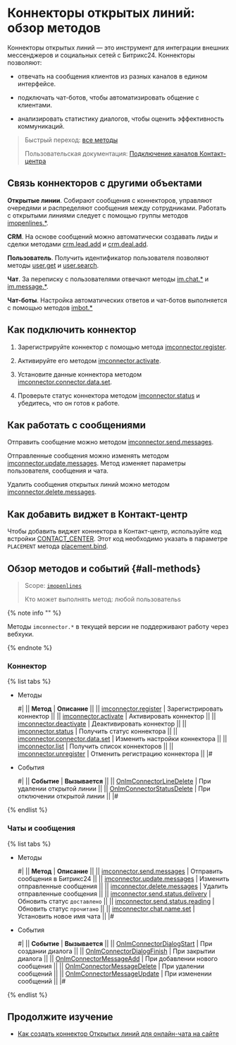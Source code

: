 # Коннекторы открытых линий: обзор методов

Коннекторы открытых линий — это инструмент для интеграции внешних мессенджеров и социальных сетей с Битрикс24. Коннекторы позволяют:

-  отвечать на сообщения клиентов из разных каналов в едином интерфейсе.

-  подключать чат-ботов, чтобы автоматизировать общение с клиентами.

-  анализировать статистику диалогов, чтобы оценить эффективность коммуникаций.

> Быстрый переход: [все методы](#all-methods) 
>
> Пользовательская документация: [Подключение каналов Контакт-центра](https://helpdesk.bitrix24.ru/open/7872935/)

## Связь коннекторов с другими объектами

**Открытые линии**. Собирают сообщения с коннекторов, управляют очередями и распределяют сообщения между сотрудниками. Работать с открытыми линиями следует с помощью группы методов [imopenlines.*](../openlines/index.md).

**CRM**. На основе сообщений можно автоматически создавать лиды и сделки методами [crm.lead.add](../../crm/leads/crm-lead-add.md) и [crm.deal.add](../../crm/deals/crm-deal-add.md).

**Пользователь**. Получить идентификатор пользователя позволяют методы [user.get](../../user/user-get.md) и [user.search](../../user/user-search.md).

**Чат**. За переписку с пользователями отвечают методы [im.chat.*](../../chats/index.md) и [im.message.*](../../chats/messages/index.md).

**Чат-боты**. Настройка автоматических ответов и чат-ботов выполняется с помощью методов [imbot.*](../../chat-bots/index.md)

## Как подключить коннектор

1. Зарегистрируйте коннектор с помощью метода [imconnector.register](imconnector-register.md).

2. Активируйте его методом [imconnector.activate](imconnector-activate.md).

3. Установите данные коннектора методом [imconnector.connector.data.set](imconnector-connector-data-set.md).

4. Проверьте статус коннектора методом [imconnector.status](imconnector-status.md) и убедитесь, что он готов к работе.

## Как работать с сообщениями

Отправить сообщение можно методом [imconnector.send.messages](./imconnector-send-messages.md).

Отправленные сообщения можно изменять методом [imconnector.update.messages](imconnector-update-messages.md). Метод изменяет параметры пользователя, сообщения и чата.

Удалить сообщения открытых линий можно методом [imconnector.delete.messages](imconnector-delete-messages.md).

## Как добавить виджет в Контакт-центр

Чтобы добавить виджет коннектора в Контакт-центр, используйте код встройки [CONTACT_CENTER](../../widgets/contact-center.md). Этот код необходимо указать в параметре `PLACEMENT` метода [placement.bind](../../widgets/placement-bind.md).

## Обзор методов и событий {#all-methods}

> Scope: [`imopenlines`](../../scopes/permissions.md)
>
> Кто может выполнять метод: любой пользовательs

{% note info "" %}

Методы `imconnector.*` в текущей версии не поддерживают работу через вебхуки.

{% endnote %}

### Коннектор

{% list tabs %}

- Методы

    #|
    || **Метод** | **Описание** ||
    || [imconnector.register](imconnector-register.md) | Зарегистрировать коннектор ||
    || [imconnector.activate](imconnector-activate.md) | Активировать коннектор ||
    || [imconnector.deactivate](imconnector-deactivate.md) | Деактивировать коннектор  ||
    || [imconnector.status](imconnector-status.md) | Получить статус коннектора ||
    || [imconnector.connector.data.set](imconnector-connector-data-set.md) | Изменить настройки коннектора ||
    || [imconnector.list](imconnector-list.md) | Получить список коннекторов ||
    || [imconnector.unregister](imconnector-unregister.md) | Отменить регистрацию коннектора ||
    |#

- События

    #|
    || **Событие** | **Вызывается** ||
    || [OnImConnectorLineDelete](./events/on-im-connector-line-delete.md) | При удалении открытой линии ||
    || [OnImConnectorStatusDelete](./events/on-im-connector-status-delete.md) | При отключении открытой линии ||
    |#

{% endlist %}

### Чаты и сообщения

{% list tabs %}

- Методы

    #|
    || **Метод** | **Описание** ||
    || [imconnector.send.messages](imconnector-send-messages.md) | Отправить сообщения в Битрикс24 ||
    || [imconnector.update.messages](imconnector-update-messages.md) | Изменить отправленные сообщения ||
    || [imconnector.delete.messages](imconnector-delete-messages.md) | Удалить отправленные сообщения ||
    || [imconnector.send.status.delivery](imconnector-send-status-delivery.md) | Обновить статус `доставлено` ||
    || [imconnector.send.status.reading](imconnector-send-status-reading.md) | Обновить статус `прочитано` ||
    || [imconnector.chat.name.set](imconnector-chat-name-set.md) | Установить новое имя чата ||
    |#

- События

    #|
    || **Событие** | **Вызывается** ||
    || [OnImConnectorDialogStart](./events/on-im-connector-dialog-start.md) | При создании диалога ||
    || [OnImConnectorDialogFinish](./events/on-im-connector-dialog-finish.md) | При закрытии диалога ||
    || [OnImConnectorMessageAdd](./events/index.md) | При добавлении нового сообщения ||
    || [OnImConnectorMessageDelete](./events/on-im-connector-message-delete.md) | При удалении сообщений ||
    || [OnImConnectorMessageUpdate](./events/on-im-connector-message-update.md) | При изменении сообщений ||
    |#

{% endlist %}

## Продолжите изучение

- [Как создать коннектор Открытых линий для онлайн-чата на сайте](../../../tutorials/openlines/example-connector.md)
